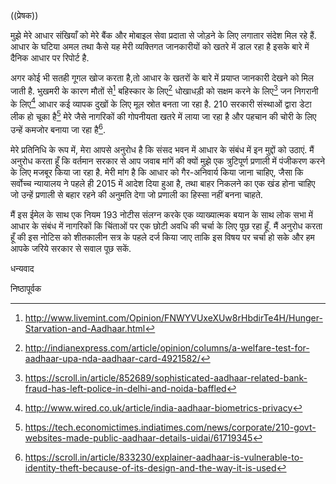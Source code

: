 ((प्रेषक))

मुझे मेरे आधार संखियाँ को मेरे बैंक और मोबाइल सेवा प्रदाता से जोड़ने के लिए लगातार संदेश मिल रहे हैं. आधार के घटिया अमल तथा कैसे यह मेरी व्यक्तिगत जानकारीयों को खतरे में डाल रहा है इसके बारे में दैनिक आधार पर रिपोर्ट है.

अगर कोई भी सतही गूगल खोज करता है,तो आधार के खतरों के बारे में प्रयाप्त जानकारी देखने को मिल जाती है. भुखमरी के कारण मौतों से[^1] बहिस्कार के लिए[^2] धोखाधड़ी को सक्षम करने के लिए[^3] जन निगरानी के लिए[^4] आधार कई व्यापक दुखों के लिए मूल स्रोत बनता जा रहा है. 210 सरकारी संस्थाओं द्वारा डेटा लीक हो चूका है[^5] मेरे जैसे नागरिकों की गोपनीयता खतरे में लाया जा रहा है और पहचान की चोरी के लिए उन्हें कमजोर बनाया जा रहा है[^6].

मेरे प्रतिनिधि के रूप में, मेरा आपसे अनुरोध है कि संसद भवन में आधार के संबंध में इन मुद्दों को उठाएं. मैं अनुरोध करता हूँ कि वर्तमान सरकार से आप जवाब मांगें की क्यों मुझे एक त्रुटिपूर्ण प्रणाली में पंजीकरण करने के लिए मजबूर किया जा रहा है. मेरी मांग है कि आधार को गैर-अनिवार्य किया जाना चाहिए, जैसा कि सर्वोच्च न्यायालय ने पहले ही 2015 में आदेश दिया हुआ है, तथा बाहर निकलने का एक खंड होना चाहिए जो उन्हें प्रणाली से बहार रहने की अनुमति देगा जो प्रणाली का हिस्सा नहीं बनना चाहते.  

मैं इस ईमेल के साथ एक नियम 193 नोटीस संलग्न करके एक व्याख्यात्मक बयान के साथ लोक सभा में आधार के संबंध में नागरिकों कि चिंताओं पर एक छोटी अवधि की चर्चा के लिए पूछ रहा हूँ. मैं अनुरोध करता हूँ की इस नोटिस को शीतकालीन सत्र के पहले दर्ज किया जाए ताकि इस विषय पर चर्चा हो सके और हम आपके जरिये सरकार से सवाल पूछ सकें.

धन्यवाद

निष्ठापूर्वक


[^1]: http://www.livemint.com/Opinion/FNWYVUxeXUw8rHbdirTe4H/Hunger-Starvation-and-Aadhaar.html
[^2]: http://indianexpress.com/article/opinion/columns/a-welfare-test-for-aadhaar-upa-nda-aadhaar-card-4921582/
[^3]: https://scroll.in/article/852689/sophisticated-aadhaar-related-bank-fraud-has-left-police-in-delhi-and-noida-baffled
[^4]: http://www.wired.co.uk/article/india-aadhaar-biometrics-privacy
[^5]: https://tech.economictimes.indiatimes.com/news/corporate/210-govt-websites-made-public-aadhaar-details-uidai/61719345
[^6]: https://scroll.in/article/833230/explainer-aadhaar-is-vulnerable-to-identity-theft-because-of-its-design-and-the-way-it-is-used
